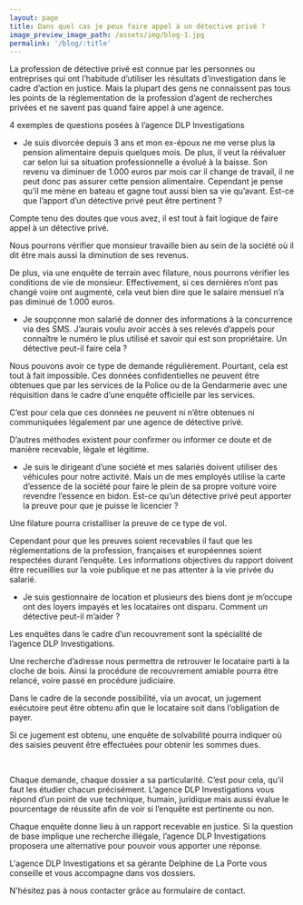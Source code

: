 ```yaml
---
layout: page
title: Dans quel cas je peux faire appel à un détective privé ?
image_preview_image_path: /assets/img/blog-1.jpg
permalink: '/blog/:title'
---
```


La profession de d&eacute;tective priv&eacute; est connue par les personnes ou entreprises qui ont l’habitude d’utiliser les r&eacute;sultats d’investigation dans le cadre d’action en justice. Mais la plupart des gens ne connaissent pas tous les points de la r&eacute;glementation de la profession d’agent de recherches priv&eacute;es et ne savent pas quand faire appel &agrave; une agence.

4 exemples de questions pos&eacute;es &agrave; l’agence DLP Investigations

* Je suis divorc&eacute;e depuis 3 ans et mon ex-&eacute;poux ne me verse plus la pension alimentaire depuis quelques mois. De plus, il veut la r&eacute;&eacute;valuer car selon lui sa situation professionnelle a &eacute;volu&eacute; &agrave; la baisse. Son revenu va diminuer de 1.000 euros par mois car il change de travail, il ne peut donc pas assurer cette pension alimentaire. Cependant je pense qu’il me m&egrave;ne en bateau et gagne tout aussi bien sa vie qu’avant. Est-ce que l’apport d’un d&eacute;tective priv&eacute; peut &ecirc;tre pertinent ?

Compte tenu des doutes que vous avez, il est tout &agrave; fait logique de faire appel &agrave; un d&eacute;tective priv&eacute;.

Nous pourrons v&eacute;rifier que monsieur travaille bien au sein de la soci&eacute;t&eacute; o&ugrave; il dit &ecirc;tre mais aussi la diminution de ses revenus.

De plus, via une enqu&ecirc;te de terrain avec filature, nous pourrons v&eacute;rifier les conditions de vie de monsieur. Effectivement, si ces derni&egrave;res n’ont pas chang&eacute; voire ont augment&eacute;, cela veut bien dire que le salaire mensuel n’a pas diminu&eacute; de 1.000 euros.

* Je soup&ccedil;onne mon salari&eacute; de donner des informations &agrave; la concurrence via des SMS. J’aurais voulu avoir acc&egrave;s &agrave; ses relev&eacute;s d’appels pour conna&icirc;tre le num&eacute;ro le plus utilis&eacute; et savoir qui est son propri&eacute;taire. Un d&eacute;tective peut-il faire cela ?

Nous pouvons avoir ce type de demande r&eacute;guli&egrave;rement. Pourtant, cela est tout &agrave; fait impossible. Ces donn&eacute;es confidentielles ne peuvent &ecirc;tre obtenues que par les services de la Police ou de la Gendarmerie avec une r&eacute;quisition dans le cadre d’une enqu&ecirc;te officielle par les services.

C’est pour cela que ces donn&eacute;es ne peuvent ni n’&ecirc;tre obtenues ni communiqu&eacute;es l&eacute;galement par une agence de d&eacute;tective priv&eacute;.

D’autres m&eacute;thodes existent pour confirmer ou informer ce doute et de mani&egrave;re recevable, l&eacute;gale et l&eacute;gitime.

* Je suis le dirigeant d’une soci&eacute;t&eacute; et mes salari&eacute;s doivent utiliser des v&eacute;hicules pour notre activit&eacute;. Mais un de mes employ&eacute;s utilise la carte d’essence de la soci&eacute;t&eacute; pour faire le plein de sa propre voiture voire revendre l’essence en bidon. Est-ce qu’un d&eacute;tective priv&eacute; peut apporter la preuve pour que je puisse le licencier ?

Une filature pourra cristalliser la preuve de ce type de vol.

Cependant pour que les preuves soient recevables il faut que les r&eacute;glementations de la profession, fran&ccedil;aises et europ&eacute;ennes soient respect&eacute;es durant l’enqu&ecirc;te. Les informations objectives du rapport doivent &ecirc;tre recueillies sur la voie publique et ne pas attenter &agrave; la vie priv&eacute;e du salari&eacute;.&nbsp;

* Je suis gestionnaire de location et plusieurs des biens dont je m’occupe ont des loyers impay&eacute;s et les locataires ont disparu. Comment un d&eacute;tective peut-il m’aider ?

Les enqu&ecirc;tes dans le cadre d’un recouvrement sont la sp&eacute;cialit&eacute; de l’agence DLP Investigations.

Une recherche d’adresse nous permettra de retrouver le locataire parti &agrave; la cloche de bois. Ainsi la proc&eacute;dure de recouvrement amiable pourra &ecirc;tre relanc&eacute;, voire pass&eacute; en proc&eacute;dure judiciaire.

Dans le cadre de la seconde possibilit&eacute;, via un avocat, un jugement ex&eacute;cutoire peut &ecirc;tre obtenu afin que le locataire soit dans l’obligation de payer.

Si ce jugement est obtenu, une enqu&ecirc;te de solvabilit&eacute; pourra indiquer o&ugrave; des saisies peuvent &ecirc;tre effectu&eacute;es pour obtenir les sommes dues.

<div><p>&nbsp;</p></div>

Chaque demande, chaque dossier a sa particularit&eacute;. C’est pour cela, qu’il faut les &eacute;tudier chacun pr&eacute;cis&eacute;ment. L’agence DLP Investigations vous r&eacute;pond d’un point de vue technique, humain, juridique mais aussi &eacute;value le pourcentage de r&eacute;ussite afin de voir si l’enqu&ecirc;te est pertinente ou non.

Chaque enqu&ecirc;te donne lieu &agrave; un rapport recevable en justice. Si la question de base implique une recherche ill&eacute;gale, l’agence DLP Investigations proposera une alternative pour pouvoir vous apporter une r&eacute;ponse.

L'agence DLP Investigations et sa g&eacute;rante Delphine de La Porte vous conseille et vous accompagne dans vos dossiers.

N'h&eacute;sitez pas &agrave; nous contacter gr&acirc;ce au formulaire de contact.